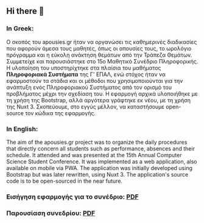 ## Hi there 👋
### In Greek:
Ο σκοπός του apousies.gr ήταν να οργανώσει τις καθημερινές διαδικασίες που αφορούν άμεσα τους μαθητές, όπως οι απουσίες τους, το ωρολόγιο πρόγραμμα και η εύκολη ανάκτηση θεμάτων από την Τράπεζα Θεμάτων. Συμμετείχε και παρουσιάστηκε στο 15ο Μαθητικό Συνέδριο Πληροφορικής. Η υλοποίηση του υποστηρίχτηκε στα πλαίσια του μαθήματος **Πληροφοριακά Συστήματα** της Γ' ΕΠΑΛ, ενώ στόχος ήταν να εφαρμοστούν τα στάδια και οι μέθοδοι που χρησιμοποιούνται για την ανάπτυξη ενός Πληροφοριακού Συστήματος από τον ορισμό του προβλήματος μέχρι την σχεδίαση του. Η εφαρμογή αρχικά υλοποιήθηκε με τη χρήση της Bootstrap, αλλά αργότερα γράφτηκε εκ νέου, με τη χρήση της Nuxt 3. Σκοπεύουμε, στο εγγύς μέλλον, να καταστήσουμε open-source τον κώδικα της εφαρμογής.

### In English:
The aim of the apousies.gr project was to organize the daily procedures that directly concern all students such as performance, absences and their schedule. It attended and was presented at the 15th Annual Computer Science Student Conference. It was implemented as a web application, also available on mobile via PWA. The application was initially developed using Bootstrap but was later rewritten, using Nuxt 3. The application's source code is to be open-sourced in the near future.

### **Εισήγηση εφαρμογής για το συνέδριο: [PDF](https://zipline.comradeturtle.dev/go/apousies_proposal)**
### **Παρουσίαση συνεδρίου: [PDF](https://zipline.comradeturtle.dev/go/apousies_presentation)**
